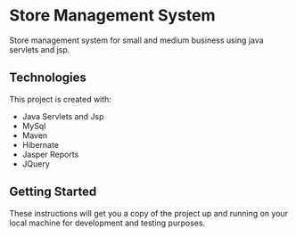 # Store Management System
Store management system for small and medium business using java servlets and jsp.

## Technologies
This project is created with:
* Java Servlets and Jsp
* MySql
* Maven
* Hibernate
* Jasper Reports
* JQuery

## Getting Started
These instructions will get you a copy of the project up and running on your local machine for development and testing purposes.
